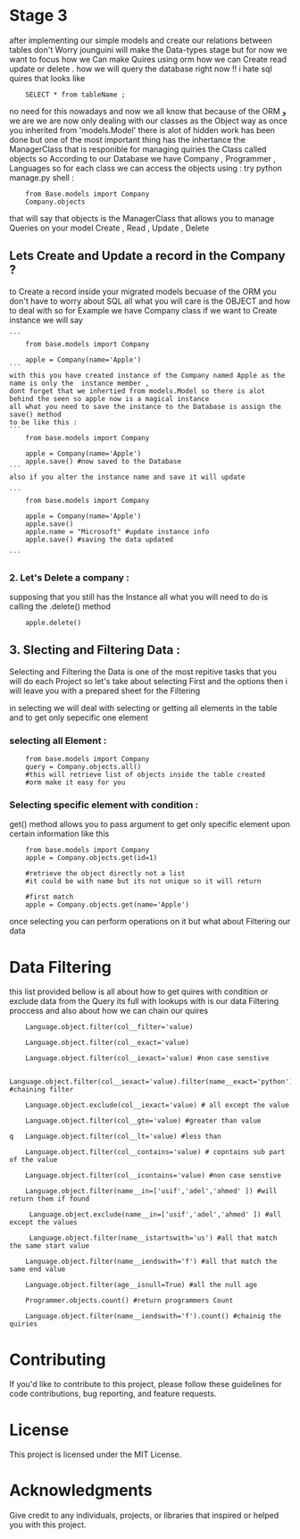 # Stage 3 

after implementing our simple models and create our relations between tables  don't Worry jounguini will make the Data-types stage but for now we want to focus how we Can make Quires using orm how we can Create read update or delete .
how we will query the database right now !!
i hate sql quires that looks like 
```
    SELECT * from tableName ; 

```
no need for this nowadays and now we all know that because of the ORM  و 
we are we are now only dealing with our classes as the Object way 
as once you inherited from 'models.Model' there is alot of hidden work has been done 
but one of the most important thing has the inhertance the ManagerClass  that is responible for 
managing quiries the Class called objects so According to our Database we have 
	Company , Programmer , Languages 
so for each class we can access the objects using :
try  python manage.py shell : 
```	
    from Base.models import Company
    Company.objects
```
that will say that objects is the ManagerClass that allows you to manage Queries on your model 
    Create , Read , Update , Delete

## Lets Create and Update a record  in the Company  ?


to Create a record inside your migrated models becuase of the ORM you don't have to worry about SQL 
all what you will care is the OBJECT and how to deal with 
so for Example we have Company class if we want to Create instance we will say 

    ```
        from base.models import Company 

        apple = Company(name='Apple')
    ```   
    with this you have created instance of the Company named Apple as the name is only the  instance member ,
    dont forget that we inhertied from models.Model so there is alot behind the seen so apple now is a magical instance 
    all what you need to save the instance to the Database is assign the save() method
    to be like this :
    ```
        from base.models import Company 

        apple = Company(name='Apple')
        apple.save() #now saved to the Database 
    ```   
    also if you alter the instance name and save it will update 

    ```
        from base.models import Company 

        apple = Company(name='Apple')
        apple.save()
        apple.name = "Microsoft" #update instance info 
        apple.save() #saving the data updated 

    ```   

### 2. Let's Delete a company :  

supposing that you still has the Instance all what you will need to do is calling the .delete() method

```
    apple.delete()
```


## 3. Slecting and Filtering Data :

Selecting and Filtering the Data is one of the most repitive tasks that you will do each Project
so let's take about selecting First and the options then i will leave you with a prepared sheet for the Filtering 

in selecting we will deal with selecting or getting all elements in the table and to get only sepecific one element 

### selecting all Element :  
```
    from base.models import Company 
    query = Company.objects.all() 
    #this will retrieve list of objects inside the table created 
    #orm make it easy for you 

```
### Selecting specific element with condition :

get() method allows you to pass argument to get only specific element upon certain information
like this 
```
    from base.models import Company 
    apple = Company.objects.get(id=1) 
    
    #retrieve the object directly not a list
    #it could be with name but its not unique so it will return 
    
    #first match 
    apple = Company.objects.get(name='Apple') 

```


once selecting you can perform operations on it but what about Filtering our data 


# Data Filtering 

this list provided bellow is all about how to get quires with condition or exclude data from the Query 
its full with lookups with is our data Filtering proccess and also about how we can chain our quires 

```
    Language.object.filter(col__filter='value)

	Language.object.filter(col__exact='value)
	
	Language.object.filter(col__iexact='value) #non case senstive

	Language.object.filter(col__iexact='value).filter(name__exact='python') #chaining filter

	Language.object.exclude(col__iexact='value) # all except the value 

	Language.object.filter(col__gte='value) #greater than value 
	
q	Language.object.filter(col__lt='value) #less than 

	Language.object.filter(col__contains='value) # copntains sub part of the value 

	Language.object.filter(col__icontains='value) #non case senstive 

	Language.object.filter(name__in=['usif','adel','ahmed' ]) #will return them if found
	
	 Language.object.exclude(name__in=['usif','adel','ahmed' ]) #all except the values 

	 Language.object.filter(name__istartswith='us') #all that match the same start value  

	Language.object.filter(name__iendswith='f') #all that match the same end value  
	
	Language.object.filter(age__isnull=True) #all the null age
 
	Programmer.objects.count() #return programmers Count 
	
	Language.object.filter(name__iendswith='f').count() #chainig the quiries 

```

# Contributing
If you'd like to contribute to this project, please follow these guidelines for code contributions, bug reporting, and feature requests.

# License
This project is licensed under the MIT License.  

# Acknowledgments
Give credit to any individuals, projects, or libraries that inspired or helped you with this project.

